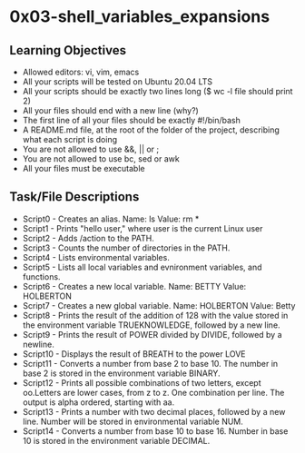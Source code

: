 # 0x03-shell_variables_expansions

## Learning Objectives
- Allowed editors: vi, vim, emacs
- All your scripts will be tested on Ubuntu 20.04 LTS
- All your scripts should be exactly two lines long ($ wc -l file should print 2)
- All your files should end with a new line (why?)
- The first line of all your files should be exactly #!/bin/bash
- A README.md file, at the root of the folder of the project, describing what each script is doing
- You are not allowed to use &&, || or ;
- You are not allowed to use bc, sed or awk
- All your files must be executable

## Task/File Descriptions
- Script0 - Creates an alias. Name: ls Value: rm *
- Script1 - Prints "hello user," where user is the current Linux user
- Script2 - Adds /action to the PATH.
- Script3 - Counts the number of directories in the PATH.
- Script4 - Lists environmental variables.
- Script5 - Lists all local variables and evnironment variables, and functions.
- Script6 - Creates a new local variable. Name: BETTY Value: HOLBERTON
- Script7 - Creates a new global variable. Name: HOLBERTON Value: Betty
- Script8 - Prints the result of the addition of 128 with the value stored in the environment variable TRUEKNOWLEDGE, followed by a new line.
- Script9 - Prints the result of POWER divided by DIVIDE, followed by a newline.
- Script10 - Displays the result of BREATH to the power LOVE
- Script11 - Converts a number from base 2 to base 10. The number in base 2 is stored in the environment variable BINARY.
- Script12 - Prints all possible combinations of two letters, except oo.Letters are lower cases, from z to z. One combination per line. The output is alpha ordered, starting with aa.
- Script13 - Prints a number with two decimal places, followed by a new line.
Number will be stored in environmental variable NUM.
- Script14 - Converts a number from base 10 to base 16. Number in base 10 is stored in the environment variable DECIMAL.
